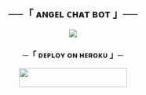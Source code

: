 <h2 align="center">
    ──「 ᴀɴɢᴇʟ ᴄʜᴀᴛ ʙᴏᴛ 」──
</h2>
<p align="center">
  <img src="https://telegra.ph/file/e2498c70e3b2f14b54b52.jpg">
</p>

<h3 align="center">
    ─「 ᴅᴇᴩʟᴏʏ ᴏɴ ʜᴇʀᴏᴋᴜ 」─
</h3>

<p align="center"><a href="https://dashboard.heroku.com/new?template=https://github.com/code663/XHELL"> <img src="https://img.shields.io/badge/Deploy%20On%20Heroku-00FFFF?style=for-the-badge&logo=heroku" width="220" height="38.45"/></a></p>
